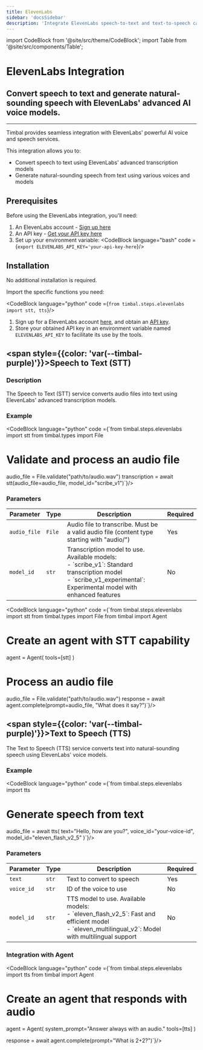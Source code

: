 ```yaml
---
title: ElevenLabs
sidebar: 'docsSidebar'
description: 'Integrate ElevenLabs speech-to-text and text-to-speech capabilities into your Timbal workflows'
---
```


import CodeBlock from '@site/src/theme/CodeBlock';
import Table from '@site/src/components/Table';

# ElevenLabs Integration

<h2 className="subtitle" style={{marginTop: '-17px', fontSize: '1.1rem', fontWeight: 'normal'}}>
Convert speech to text and generate natural-sounding speech with ElevenLabs' advanced AI voice models.
</h2>

---

Timbal provides seamless integration with ElevenLabs' powerful AI voice and speech services. 

This integration allows you to:
- Convert speech to text using ElevenLabs' advanced transcription models
- Generate natural-sounding speech from text using various voices and models

## Prerequisites

Before using the ElevenLabs integration, you'll need:

1. An ElevenLabs account - [Sign up here](https://elevenlabs.io/app/sign-in)
2. An API key - [Get your API key here](https://elevenlabs.io/app/settings/api-keys)
3. Set up your environment variable:
   <CodeBlock language="bash" code ={`export ELEVENLABS_API_KEY='your-api-key-here`}/>

## Installation

No additional installation is required.

Import the specific functions you need:

<CodeBlock language="python" code ={`from timbal.steps.elevenlabs import stt, tts`}/>

1. Sign up for a ElevenLabs account [here](https://elevenlabs.io/app/sign-in), and obtain an [API key](https://elevenlabs.io/app/settings/api-keys).
2. Store your obtained API key in an environment variable named `ELEVENLABS_API_KEY` to facilitate its use by the tools.


## <span style={{color: 'var(--timbal-purple)'}}><strong>Speech to Text (STT)</strong></span>

### Description
The Speech to Text (STT) service converts audio files into text using ElevenLabs' advanced transcription models.

### Example
<CodeBlock language="python" code ={`from timbal.steps.elevenlabs import stt
from timbal.types import File

# Validate and process an audio file
audio_file = File.validate("path/to/audio.wav")
transcription = await stt(audio_file=audio_file, model_id="scribe_v1")`}/>


### Parameters

<Table className="wider-table">
  <colgroup>
    <col style={{width: "15%"}} />
    <col style={{width: "10%"}} />
    <col style={{width: "60%"}} />
    <col style={{width: "15%"}} />
  </colgroup>
  <thead>
    <tr>
      <th>Parameter</th>
      <th>Type</th>
      <th>Description</th>
      <th>Required</th>
    </tr>
  </thead>
  <tbody>
    <tr>
      <td><code>audio_file</code></td>
      <td><code>File</code></td>
      <td>Audio file to transcribe. Must be a valid audio file (content type starting with "audio/")</td>
      <td>Yes</td>
    </tr>
    <tr>
      <td><code>model_id</code></td>
      <td><code>str</code></td>
      <td>Transcription model to use. Available models:<br/>- `scribe_v1`: Standard transcription model<br/>- `scribe_v1_experimental`: Experimental model with enhanced features</td>
      <td>No</td>
    </tr>
  </tbody>
</Table>



<CodeBlock language="python" code ={`from timbal.steps.elevenlabs import stt
from timbal.types import File
from timbal import Agent

# Create an agent with STT capability
agent = Agent(
    tools=[stt]
)

# Process an audio file
audio_file = File.validate("path/to/audio.wav")
response = await agent.complete(prompt=audio_file, "What does it say?")`}/>

## <span style={{color: 'var(--timbal-purple)'}}><strong>Text to Speech (TTS)</strong></span>

The Text to Speech (TTS) service converts text into natural-sounding speech using ElevenLabs' voice models.

### Example
<CodeBlock language="python" code ={`from timbal.steps.elevenlabs import tts

# Generate speech from text
audio_file = await tts(
    text="Hello, how are you?",
    voice_id="your-voice-id",
    model_id="eleven_flash_v2_5"
)`}/>

### Parameters

<Table className="wider-table">
  <colgroup>
    <col style={{width: "15%"}} />
    <col style={{width: "10%"}} />
    <col style={{width: "60%"}} />
    <col style={{width: "15%"}} />
  </colgroup>
  <thead>
    <tr>
      <th>Parameter</th>
      <th>Type</th>
      <th>Description</th>
      <th>Required</th>
    </tr>
  </thead>
  <tbody>
    <tr>
      <td><code>text</code></td>
      <td><code>str</code></td>
      <td>Text to convert to speech</td>
      <td>Yes</td>
    </tr>
    <tr>
      <td><code>voice_id</code></td>
      <td><code>str</code></td>
      <td>ID of the voice to use</td>
      <td>No</td>
    </tr>
    <tr>
      <td><code>model_id</code></td>
      <td><code>str</code></td>
      <td>TTS model to use. Available models:<br/>- `eleven_flash_v2_5`: Fast and efficient model<br/>- `eleven_multilingual_v2`: Model with multilingual support</td>
      <td>No</td>
    </tr>
  </tbody>
</Table>


### Integration with Agent

<CodeBlock language="python" code ={`from timbal.steps.elevenlabs import tts
from timbal import Agent

# Create an agent that responds with audio
agent = Agent(
      system_prompt="Answer always with an audio."
      tools=[tts]
)

response = await agent.complete(prompt="What is 2+2?")`}/>